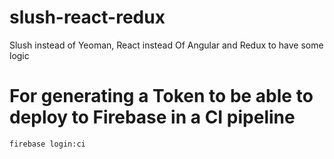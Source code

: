 # slush-react-redux
Slush instead of Yeoman, React instead Of Angular and Redux to have some logic

# For generating a Token to be able to deploy to Firebase in a CI pipeline
`firebase login:ci`

